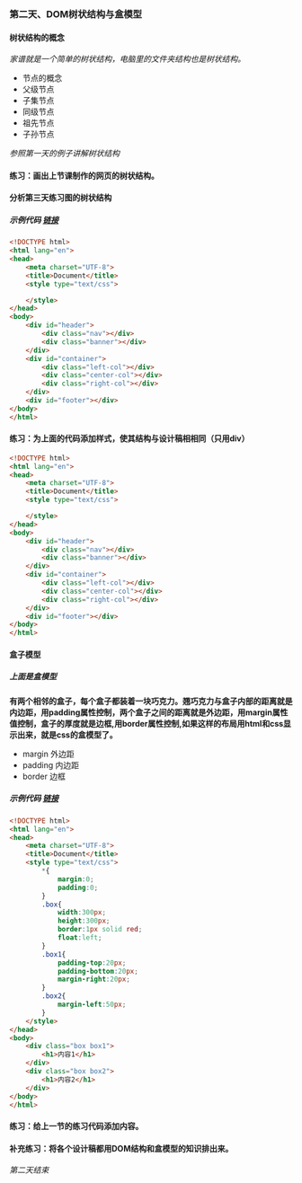 ### 第二天、DOM树状结构与盒模型

#### 树状结构的概念
*家谱就是一个简单的树状结构，电脑里的文件夹结构也是树状结构。*
+ 节点的概念
+ 父级节点
+ 子集节点
+ 同级节点
+ 祖先节点
+ 子孙节点

*参照第一天的例子讲解树状结构*

#### 练习：画出上节课制作的网页的树状结构。

#### 分析第三天练习图的树状结构

##### 示例代码 [链接]()
``` html
<!DOCTYPE html>
<html lang="en">
<head>
    <meta charset="UTF-8">
    <title>Document</title>
    <style type="text/css">

    </style>
</head>
<body>
    <div id="header">
        <div class="nav"></div>
        <div class="banner"></div>
    </div>
    <div id="container">
        <div class="left-col"></div>
        <div class="center-col"></div>
        <div class="right-col"></div>
    </div>
    <div id="footer"></div>
</body>
</html>
```

#### 练习：为上面的代码添加样式，使其结构与设计稿相相同（只用div）
``` html
<!DOCTYPE html>
<html lang="en">
<head>
    <meta charset="UTF-8">
    <title>Document</title>
    <style type="text/css">

    </style>
</head>
<body>
    <div id="header">
        <div class="nav"></div>
        <div class="banner"></div>
    </div>
    <div id="container">
        <div class="left-col"></div>
        <div class="center-col"></div>
        <div class="right-col"></div>
    </div>
    <div id="footer"></div>
</body>
</html>
```

#### 盒子模型

##### 上面是盒模型
**有两个相邻的盒子，每个盒子都装着一块巧克力。翘巧克力与盒子内部的距离就是内边距，用padding属性控制，两个盒子之间的距离就是外边距，用margin属性值控制，盒子的厚度就是边框,用border属性控制,如果这样的布局用html和css显示出来，就是css的盒模型了。**
+ margin 外边距
+ padding 内边距
+ border 边框

##### 示例代码 [链接]()
``` html
<!DOCTYPE html>
<html lang="en">
<head>
    <meta charset="UTF-8">
    <title>Document</title>
    <style type="text/css">
        *{
            margin:0;
            padding:0;
        }
        .box{
            width:300px;
            height:300px;
            border:1px solid red;
            float:left;
        }
        .box1{
            padding-top:20px;
            padding-bottom:20px;
            margin-right:20px;
        }
        .box2{
            margin-left:50px;
        }
    </style>
</head>
<body>
    <div class="box box1">
        <h1>内容1</h1>
    </div>
    <div class="box box2">
        <h1>内容2</h1>
    </div>
</body>
</html>
```

#### 练习：给上一节的练习代码添加内容。

#### 补充练习：将各个设计稿都用DOM结构和盒模型的知识排出来。

*第二天结束*
